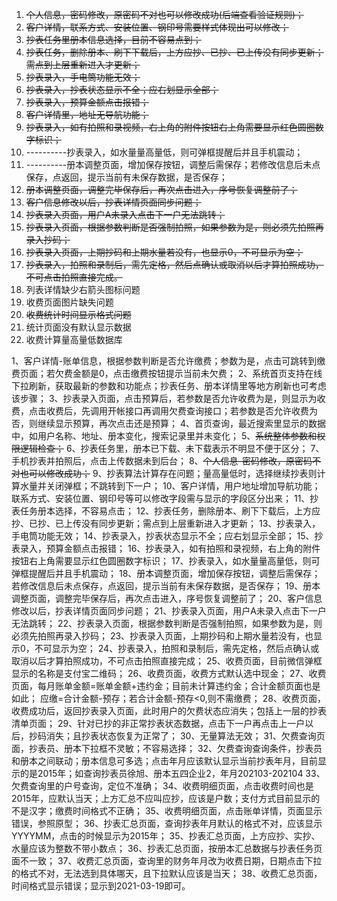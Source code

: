 1. ~~个人信息，密码修改，原密码不对也可以修改成功(后端查看验证规则)；~~
2. ~~客户详情，联系方式、安装位置、钢印号需要样式体现出可以修改；~~
3. ~~抄表任务里册本信息选择，目前不容易点到；~~
4. ~~抄表任务，删除册本、刷下下载后，上方应抄、已抄、已上传没有同步更新；需点到上层重新进入才更新；~~
5. ~~抄表录入，手电筒功能无效；~~
6. ~~抄表录入，抄表状态显示不全；应右划显示全部；~~
7. ~~抄表录入，预算金额点击报错；~~
8. ~~客户详情里，地址无导航功能；~~
9. ~~抄表录入，如有拍照和录视频，右上角的附件按钮右上角需要显示红色圆圈数字标识；~~
10. ----------抄表录入，如水量量高量低，则可弹框提醒后并且手机震动；
11. ----------册本调整页面，增加保存按钮，调整后需保存；若修改信息后未点保存，点返回，提示当前有未保存数据，是否保存；
12. ~~册本调整页面，调整完毕保存后，再次点击进入，序号恢复调整前了；~~
13. ~~客户信息修改以后，抄表详情页面同步问题；~~
14. ~~抄表录入页面，用户A未录入点击下一户无法跳转；~~
15. ~~抄表录入页面，根据参数判断是否强制拍照，如果参数为是，则必须先拍照再录入抄码；~~
16. ~~抄表录入页面，上期抄码和上期水量若没有，也显示0，不可显示为空；~~
17. ~~抄表录入，拍照和录制后，需先定格，然后点确认或取消以后才算拍照成功，不可点击拍照直接完成。~~
18. 列表详情缺少右箭头图标问题
19. 收费页面图片缺失问题
20. ~~收费统计时间显示格式问题~~
21. 统计页面没有默认显示数据
22. 收费计算量高量低数据库

1、客户详情-账单信息，根据参数判断是否允许缴费；参数为是，点击可跳转到缴费页面；若欠费金额是0，点击缴费按钮提示当前未欠费；
2、系统首页支持在线下拉刷新，获取最新的参数和功能点；抄表任务、册本详情里等地方刷新也可考虑该步骤；
3、抄表录入页面，点击预算后，若参数是否允许收费为是，则显示为收费，点击收费后，先调用开帐接口再调用欠费查询接口；若参数是否允许收费为否，则继续显示预算，再次点击还是预算；
4、首页查询，最近搜索里显示的数据中，如用户名称、地址、册本变化，搜索记录里并未变化；
5、~~系统整体参数和权限逻辑检查；~~
6、抄表任务里，册本已下载、未下载表示不明显不便于区分；
7、手机抄表并拍照后，点击上传数据未到后台；
8、~~个人信息-密码修改，原密码不对也可以修改成功；~~
9、抄表算法计算存在问题；量高量低时，选择继续抄表则计算水量并关闭弹框；不跳转到下一户；
10、客户详情，用户地址增加导航功能；联系方式、安装位置、钢印号等可以修改字段需与显示的字段区分出来；
11、抄表任务册本选择，不容易点击；
12、抄表任务，删除册本、刷下下载后，上方应抄、已抄、已上传没有同步更新；需点到上层重新进入才更新；
13、抄表录入，手电筒功能无效；
14、抄表录入，抄表状态显示不全；应右划显示全部；
15、抄表录入，预算金额点击报错；
16、抄表录入，如有拍照和录视频，右上角的附件按钮右上角需要显示红色圆圈数字标识；
17、抄表录入，如水量量高量低，则可弹框提醒后并且手机震动；
18、册本调整页面，增加保存按钮，调整后需保存；若修改信息后未点保存，点返回，提示当前有未保存数据，是否保存；
19、册本调整页面，调整完毕保存后，再次点击进入，序号恢复调整前了；
20、客户信息修改以后，抄表详情页面同步问题；
21、抄表录入页面，用户A未录入点击下一户无法跳转；
22、抄表录入页面，根据参数判断是否强制拍照，如果参数为是，则必须先拍照再录入抄码；
23、抄表录入页面，上期抄码和上期水量若没有，也显示0，不可显示为空；
24、抄表录入，拍照和录制后，需先定格，然后点确认或取消以后才算拍照成功，不可点击拍照直接完成；
25、收费页面，目前微信弹框显示的名称是支付宝二维码；
26、收费页面，收费方式默认选中现金；
27、收费页面，每月账单金额=账单金额+违约金；目前未计算违约金；合计金额页面也是如此；
应缴=合计金额-预存；若合计金额-预存<0,则不需缴费；
28、收费页面，收费成功后，返回抄表录入页面，此时用户的欠费状态应消失；包括上一层的抄表清单页面；
29、针对已抄的非正常抄表状态数据，点击下一户再点击上一户以后，抄码消失；且抄表状态恢复为正常了；
30、无量算法无效；
31、欠费查询页面，抄表员、册本下拉框不灵敏；不容易选择；
32、欠费查询查询条件，抄表员和册本之间联动；册本信息可多选；点击年月应该默认显示当前抄表年月，目前显示的是2015年；如查询抄表员徐旭、册本五四企业2，年月202103-202104
33、欠费查询里的户号查询，定位不准确；
34、收费明细页面，点击收费时间也是2015年，应默认当天；上方汇总不应叫应抄，应该是户数；支付方式目前显示的不是汉字；缴费时间格式不正确；
35、收费明细页面，点击账单详情，页面显示错误，参照原型；
36、抄表汇总页面，查询抄表年月默认的格式不对，应该显示YYYYMM，点击的时候显示为2015年；
35、抄表汇总页面，上方应抄、实抄、水量应该为整数不带小数点；
36、抄表汇总页面，按册本汇总数据与抄表任务页面不一致；
37、收费汇总页面，查询里的财务年月改为收费日期，日期点击下拉的格式不对，无法选到具体哪天，且下拉默认应该是当天；
38、收费汇总页面，时间格式显示错误；显示到2021-03-19即可。